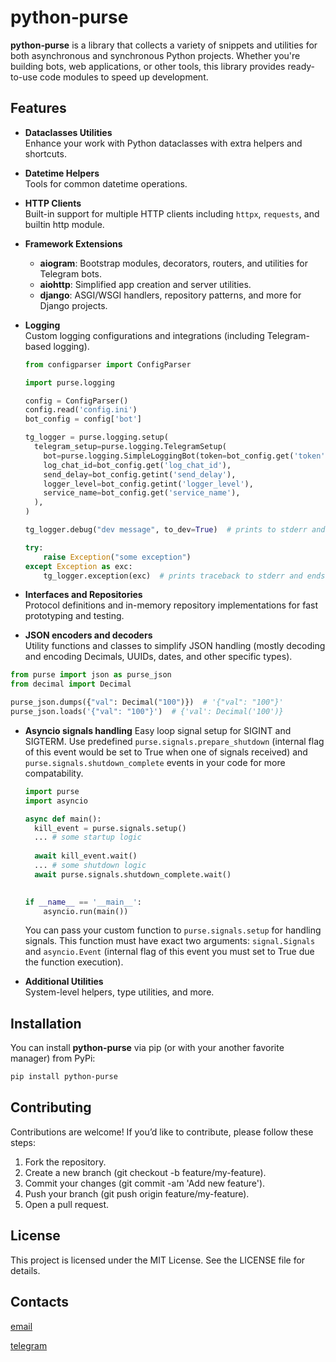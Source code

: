 # python‑purse

**python‑purse** is a library that collects a variety of snippets and utilities for both
asynchronous and synchronous Python projects. Whether you're building bots, web applications,
or other tools, this library provides ready-to-use code modules to speed up development.

## Features

- **Dataclasses Utilities**  
  Enhance your work with Python dataclasses with extra helpers and shortcuts.

- **Datetime Helpers**  
  Tools for common datetime operations.

- **HTTP Clients**  
  Built-in support for multiple HTTP clients including `httpx`, `requests`, and builtin http module.

- **Framework Extensions**
    - **aiogram**: Bootstrap modules, decorators, routers, and utilities for Telegram bots.
    - **aiohttp**: Simplified app creation and server utilities.
    - **django**: ASGI/WSGI handlers, repository patterns, and more for Django projects.

- **Logging**  
  Custom logging configurations and integrations (including Telegram-based logging).
    ```python
    from configparser import ConfigParser

    import purse.logging
  
    config = ConfigParser()
    config.read('config.ini')
    bot_config = config['bot']
    
    tg_logger = purse.logging.setup(
      telegram_setup=purse.logging.TelegramSetup(
        bot=purse.logging.SimpleLoggingBot(token=bot_config.get('token')),
        log_chat_id=bot_config.get('log_chat_id'),
        send_delay=bot_config.getint('send_delay'),
        logger_level=bot_config.getint('logger_level'),
        service_name=bot_config.get('service_name'),
      ),
    )
  
    tg_logger.debug("dev message", to_dev=True)  # prints to stderr and ends message to telegram
  
    try:
        raise Exception("some exception")
    except Exception as exc:
        tg_logger.exception(exc)  # prints traceback to stderr and ends message to telegram
  ```

- **Interfaces and Repositories**  
  Protocol definitions and in-memory repository implementations for fast prototyping and testing.

- **JSON encoders and decoders**  
  Utility functions and classes to simplify JSON handling (mostly decoding and encoding Decimals, 
  UUIDs, dates, and other specific types).
```python
from purse import json as purse_json
from decimal import Decimal

purse_json.dumps({"val": Decimal("100")})  # '{"val": "100"}'
purse_json.loads('{"val": "100"}')  # {'val': Decimal('100')}

```

- **Asyncio signals handling**
  Easy loop signal setup for SIGINT and SIGTERM. 
  Use predefined `purse.signals.prepare_shutdown` (internal flag of this event would be set to True 
  when one of signals received) and `purse.signals.shutdown_complete` events in your code for more 
  compatability.
  ```python 
  import purse
  import asyncio 
  
  async def main():
    kill_event = purse.signals.setup()
    ... # some startup logic
    
    await kill_event.wait()
    ... # some shutdown logic
    await purse.signals.shutdown_complete.wait()
    
  
  if __name__ == '__main__':
      asyncio.run(main())
  ```
  You can pass your custom function to `purse.signals.setup` for handling signals. This function 
  must have exact two arguments: `signal.Signals` and `asyncio.Event` (internal flag of this event 
  you must set to True due the function execution).


- **Additional Utilities**  
  System-level helpers, type utilities, and more.

## Installation

You can install **python-purse** via pip (or with your another favorite manager) from PyPi:

```bash
pip install python-purse
```

## Contributing

Contributions are welcome! If you’d like to contribute, please follow these steps:

1. Fork the repository.
2. Create a new branch (git checkout -b feature/my-feature).
3. Commit your changes (git commit -am 'Add new feature').
4. Push your branch (git push origin feature/my-feature).
5. Open a pull request.

## License

This project is licensed under the MIT License. See the LICENSE file for details.

## Contacts

[email](mailto:andrei.e.samofalov@gmail.com)

[telegram](https://t.me/samofalov_andrey)

